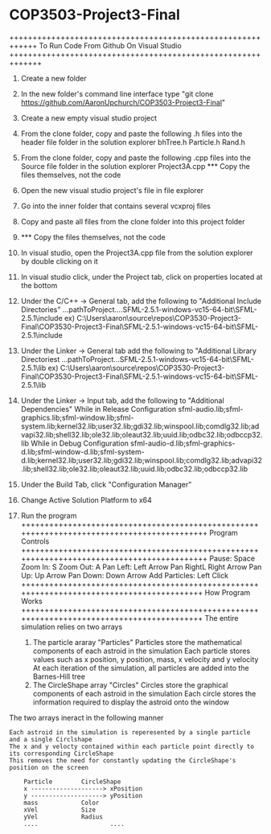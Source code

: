 # COP3503-Project3-Final
++++++++++++++++++++++++++++++++++++++++++++++++++++++++++++
	To Run Code From Github On Visual Studio
+++++++++++++++++++++++++++++++++++++++++++++++++++++++++++++
1. Create a new folder
2. In the new folder's command line interface type "git clone https://github.com/AaronUpchurch/COP3503-Project3-Final"
3. Create a new empty visual studio project
4. From the clone folder, copy and paste the following .h files into the header file folder in the solution explorer
	bhTree.h
	Particle.h
	Rand.h
5. From the clone folder, copy and paste the following .cpp files into the Source file folder in the solution explorer
	Project3A.cpp
*** Copy the files themselves, not the code
6. Open the new visual studio project's file in file explorer
7. Go into the inner folder that contains several vcxproj files
8. Copy and paste all files from the clone folder into this project folder
9. *** Copy the files themselves, not the code
10. In visual studio, open the Project3A.cpp file from the solution explorer by double clicking on it
11. In visual studio click, under the Project tab, click on properties located at the bottom
12. Under the C/C++ -> General tab, add the following to "Additional Include Directories"
	...pathToProject....SFML-2.5.1-windows-vc15-64-bit\SFML-2.5.1\include
	ex) C:\Users\aaron\source\repos\COP3530-Project3-Final\COP3530-Project3-Final\SFML-2.5.1-windows-vc15-64-bit\SFML-2.5.1\include
11. Under the Linker -> General tab add the following to "Additional Library Directoriest
	...pathToProject...SFML-2.5.1-windows-vc15-64-bit\SFML-2.5.1\lib
	ex) C:\Users\aaron\source\repos\COP3530-Project3-Final\COP3530-Project3-Final\SFML-2.5.1-windows-vc15-64-bit\SFML-2.5.1\lib
12. Under the Linker -> Input tab, add the following to "Additional Dependencies"
	While in Release Configuration
		sfml-audio.lib;sfml-graphics.lib;sfml-window.lib;sfml-system.lib;kernel32.lib;user32.lib;gdi32.lib;winspool.lib;comdlg32.lib;advapi32.lib;shell32.lib;ole32.lib;oleaut32.lib;uuid.lib;odbc32.lib;odbccp32.lib
	While in Debug Configuration
		sfml-audio-d.lib;sfml-graphics-d.lib;sfml-window-d.lib;sfml-system-d.lib;kernel32.lib;user32.lib;gdi32.lib;winspool.lib;comdlg32.lib;advapi32.lib;shell32.lib;ole32.lib;oleaut32.lib;uuid.lib;odbc32.lib;odbccp32.lib
13. Under the Build Tab, click "Configuration Manager"
14. Change Active Solution Platform to x64
15. Run the program
+++++++++++++++++++++++++++++++++++++++++++++++++++++++++++++++++++++++++++++++++++++++++++
					Program Controls
+++++++++++++++++++++++++++++++++++++++++++++++++++++++++++++++++++++++++++++++++++++++++++
Pause: Space
Zoom In: S
Zoom Out: A
Pan Left: Left Arrow
Pan RightL Right Arrow
Pan Up: Up Arrow
Pan Down: Down Arrow
Add Particles: Left Click
++++++++++++++++++++++++++++++++++++++++++++++++++++++++++++++++++++++++++++++++++++++++++
				How Program Works
++++++++++++++++++++++++++++++++++++++++++++++++++++++++++++++++++++++++++++++++++++++++++
The entire simulation relies on two arrays

	1. The particle araray "Particles"
		Particles store the mathematical components of each astroid in the simulation
		Each particle stores values such as x position, y position, mass, x velocity and y velocity
		At each iteration of the simulation, all particles are added into the Barnes-Hill tree
	2. The CircleShape array "Circles"
		Circles store the graphical components of each astroid in the simulation
		Each circle stores the information required to display the astroid onto the window

The two arrays ineract in the following manner
	
	Each astroid in the simulation is reperesented by a single particle and a single Circlshape
	The x and y velocty contained within each particle point directly to its corresponding CircleShape
	This removes the need for constantly updating the CircleShape's position on the screen
	
		Particle		CircleShape
		x --------------------> xPosition
		y --------------------> yPosition
		mass			Color
		xVel			Size
		yVel			Radius
		....                    ....
		 
